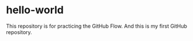 # hello-world
This repository is for practicing the GitHub Flow.
And this is my first GitHub repository.
